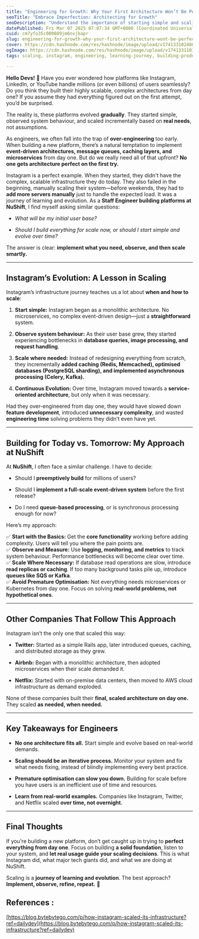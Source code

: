 ```yaml
---
title: "Engineering for Growth: Why Your First Architecture Won’t Be Perfect"
seoTitle: "Embrace Imperfection: Architecting for Growth"
seoDescription: "Understand the importance of starting simple and scaling based on real needs, with insights from Instagram, Twitter, Airbnb, and more"
datePublished: Fri Mar 07 2025 07:07:34 GMT+0000 (Coordinated Universal Time)
cuid: cm7yfo35c000609jm6nvjbapr
slug: engineering-for-growth-why-your-first-architecture-wont-be-perfect
cover: https://cdn.hashnode.com/res/hashnode/image/upload/v1741331024803/4254fea3-0896-48d5-bc23-b58c0a90bcca.png
ogImage: https://cdn.hashnode.com/res/hashnode/image/upload/v1741331101516/08f4e352-b3a8-40b2-892e-3daeb62e8fa6.png
tags: scaling, instagram, engineering, learning-journey, building-product, building-scalable-web-apps

---
```


**Hello Devs!** 👋 Have you ever wondered how platforms like Instagram, LinkedIn, or YouTube handle millions (or even billions) of users seamlessly? Do you think they built their highly scalable, complex architectures from day one? If you assume they had everything figured out on the first attempt, you’d be surprised.

The reality is, these platforms evolved **gradually**. They started simple, observed system behaviour, and scaled incrementally based on **real needs**, not assumptions.

As engineers, we often fall into the trap of **over-engineering** too early. When building a new platform, there’s a natural temptation to implement **event-driven architectures, message queues, caching layers, and microservices** from day one. But do we really need all of that upfront? **No one gets architecture perfect on the first try.**

Instagram is a perfect example. When they started, they didn't have the complex, scalable infrastructure they do today. They also failed in the beginning, manually scaling their system—before weekends, they had to **add more servers manually** just to handle the expected load. It was a journey of learning and evolution. As a **Staff Engineer building platforms at NuShift**, I find myself asking similar questions:

* *What will be my initial user base?*
    
* *Should I build everything for scale now, or should I start simple and evolve over time?*
    

The answer is clear: **implement what you need, observe, and then scale smartly.**

---

## **Instagram’s Evolution: A Lesson in Scaling**

Instagram’s infrastructure journey teaches us a lot about **when and how to scale**:

1. **Start simple:** Instagram began as a monolithic architecture. No microservices, no complex event-driven design—just a **straightforward** system.
    
2. **Observe system behaviour:** As their user base grew, they started experiencing bottlenecks in **database queries, image processing, and request handling**.
    
3. **Scale where needed:** Instead of redesigning everything from scratch, they incrementally **added caching (Redis, Memcached), optimised databases (PostgreSQL sharding), and implemented asynchronous processing (Celery, Kafka).**
    
4. **Continuous Evolution:** Over time, Instagram moved towards a **service-oriented architecture**, but only when it was necessary.
    

Had they over-engineered from day one, they would have slowed down **feature development**, introduced **unnecessary complexity**, and wasted **engineering time** solving problems they didn’t even have yet.

---

## **Building for Today vs. Tomorrow: My Approach at NuShift**

At **NuShift**, I often face a similar challenge. I have to decide:

* Should I **preemptively build** for millions of users?
    
* Should I **implement a full-scale event-driven system** before the first release?
    
* Do I need **queue-based processing**, or is synchronous processing enough for now?
    

Here’s my approach:

✅ **Start with the Basics:** Get the **core functionality** working before adding complexity. Users will tell you where the pain points are.  
✅ **Observe and Measure:** Use **logging, monitoring, and metrics** to track system behaviour. Performance bottlenecks will become clear over time.  
✅ **Scale Where Necessary:** If database read operations are slow, introduce **read replicas or caching**. If too many background tasks pile up, introduce **queues like SQS or Kafka**.  
✅ **Avoid Premature Optimisation:** Not everything needs microservices or Kubernetes from day one. Focus on solving **real-world problems, not hypothetical ones**.

---

## **Other Companies That Follow This Approach**

Instagram isn’t the only one that scaled this way:

* **Twitter:** Started as a simple Rails app, later introduced queues, caching, and distributed storage as they grew.
    
* **Airbnb:** Began with a monolithic architecture, then adopted microservices when their scale demanded it.
    
* **Netflix:** Started with on-premise data centers, then moved to AWS cloud infrastructure as demand exploded.
    

None of these companies built their **final, scaled architecture on day one.** They scaled **as needed, when needed.**

---

## **Key Takeaways for Engineers**

* **No one architecture fits all.** Start simple and evolve based on real-world demands.
    
* **Scaling should be an iterative process.** Monitor your system and fix what needs fixing, instead of blindly implementing every best practice.
    
* **Premature optimisation can slow you down.** Building for scale before you have users is an inefficient use of time and resources.
    
* **Learn from real-world examples.** Companies like Instagram, Twitter, and Netflix scaled **over time, not overnight.**
    

---

## **Final Thoughts**

If you're building a new platform, don’t get caught up in trying to **perfect everything from day one**. Focus on building **a solid foundation**, listen to your system, and **let real usage guide your scaling decisions**. This is what Instagram did, what major tech giants did, and what we are doing at NuShift.

Scaling is a **journey of learning and evolution**. The best approach? **Implement, observe, refine, repeat.** 🚀

## References :

[https://blog.bytebytego.com/p/how-instagram-scaled-its-infrastructure?ref=dailydev](https://blog.bytebytego.com/p/how-instagram-scaled-its-infrastructure?ref=dailydev)